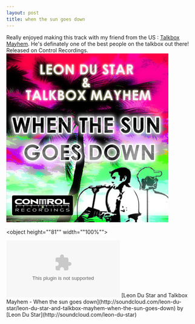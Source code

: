 ```yaml
---
layout: post
title: when the sun goes down
---
```

Really enjoyed making this track with my friend from the US : [Talkbox Mayhem](http://www.myspace.com/talkboxmayhem\" "\"\""). He's definately one of the best people on the talkbox out there! Released on Control Recordings.  
![Leon](/public/img/promo_single_whenthesungoes.jpg)  
  

<object height="\"81\"" width="\"100%\"">
<param name="\"movie\"" value="\"http://player.soundcloud.com/player.swf?url=http%3A%2F%2Fapi.soundcloud.com%2Ftracks%2F9002948\"">
</param>
<param name="\"allowscriptaccess\"" value="\"always\"">
</param>
<embed allowscriptaccess="\"always\"" height="\"81\"" src="\"http://player.soundcloud.com/player.swf?url=http%3A%2F%2Fapi.soundcloud.com%2Ftracks%2F9002948\"" type="\"application/x-shockwave-flash\"" width="\"100%\"">
</embed>
</object>
[Leon Du Star and Talkbox Mayhem - When the sun goes down](http://soundcloud.com/leon-du-star/leon-du-star-and-talkbox-mayhem-when-the-sun-goes-down) by [Leon Du Star](http://soundcloud.com/leon-du-star)
